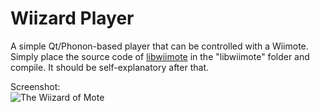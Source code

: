 Wiizard Player
======================
A simple Qt/Phonon-based player that can be controlled with a Wiimote.
Simply place the source code of [libwiimote](http://libwiimote.sourceforge.net/) in the "libwiimote" folder and compile. It should be self-explanatory after that.

Screenshot:  
![The Wiizard of Mote](https://f.cloud.github.com/assets/2175324/1718940/6a2bb8bc-61e5-11e3-850c-174c50b3c714.png)
